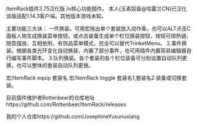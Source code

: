 ItemRack插件3.75汉化版
/n核心功能插件。
本人(玉素奴香@哈霍兰CN)已汉化该版适配1.14.3客户端。其他版本游戏未知。

主要功能三大块：
一件换装。可用宏拖出单个套装放入动作条，也可以ALT点击C面板人物生成换装菜单按钮，或点击装备生成单个栏位换装按钮，按钮可绑热键、随意摆放、互相依附。有饰品菜单模式，完全可以替代TrinketMenu。
2.事件换装。根据各类光环变化自动换装，内置了部分事件，也可用插件内置简易编辑器自行编写事件脚本。
3.队列换装。各个套装的各个栏位装备可分别设置自动队列更换，也可以整体的套装自动队列更换。

宏/ItemRack equip 套装名
宏/ItemRack toggle 套装名1,套装名2
装备或切换套装。

目前插件维护者Rottenbeer的仓库地址https://github.com/Rottenbeer/ItemRack/releases 

我的个人仓库https://github.com/JosephineYusunuxiang
